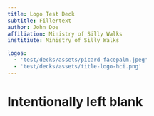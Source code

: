 ```yaml
---
title: Logo Test Deck
subtitle: Fillertext
author: John Doe
affiliation: Ministry of Silly Walks
institiute: Ministry of Silly Walks

logos:
  - 'test/decks/assets/picard-facepalm.jpeg'
  - 'test/decks/assets/title-logo-hci.png'
---
```


# Intentionally left blank